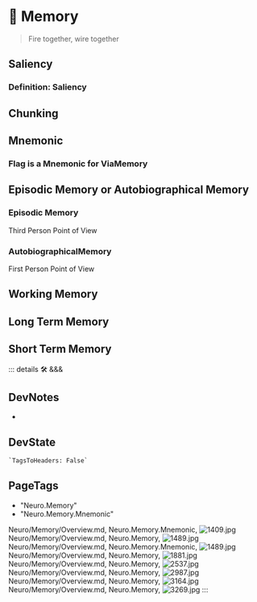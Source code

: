 
# 💜 <neuro>Memory</neuro>

> Fire together, wire together

## Saliency

### Definition: Saliency

## Chunking

## Mnemonic

### Flag is a Mnemonic for ViaMemory

## Episodic Memory or Autobiographical Memory

### Episodic Memory

Third Person Point of View

### AutobiographicalMemory

First Person Point of View

## Working Memory

## Long Term Memory

## Short Term Memory

::: details 🛠 <dev>&&&</dev>

## DevNotes

-

## DevState

```py
`TagsToHeaders: False`
```

<h2>PageTags</h2>

- "Neuro.Memory"
- "Neuro.Memory.Mnemonic"

Neuro/Memory/Overview.md, <dev>Neuro.Memory.Mnemonic</dev>, ![1409.jpg](/PaperPhoto/1409.jpg)
Neuro/Memory/Overview.md, <dev>Neuro.Memory</dev>, ![1489.jpg](/PaperPhoto/1489.jpg)
Neuro/Memory/Overview.md, <dev>Neuro.Memory.Mnemonic</dev>, ![1489.jpg](/PaperPhoto/1489.jpg)
Neuro/Memory/Overview.md, <dev>Neuro.Memory</dev>, ![1881.jpg](/PaperPhoto/1881.jpg)
Neuro/Memory/Overview.md, <dev>Neuro.Memory</dev>, ![2537.jpg](/PaperPhoto/2537.jpg)
Neuro/Memory/Overview.md, <dev>Neuro.Memory</dev>, ![2987.jpg](/PaperPhoto/2987.jpg)
Neuro/Memory/Overview.md, <dev>Neuro.Memory</dev>, ![3164.jpg](/PaperPhoto/3164.jpg)
Neuro/Memory/Overview.md, <dev>Neuro.Memory</dev>, ![3269.jpg](/PaperPhoto/3269.jpg)
:::
